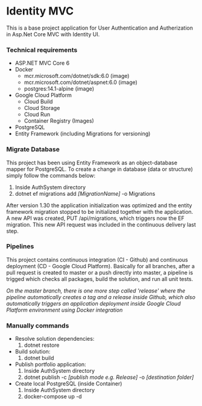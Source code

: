 # Identity MVC

This is a base project application for User Authentication and Autherization in Asp.Net Core MVC with Identity UI.

### Technical requirements

- ASP.NET MVC Core 6
- Docker
    - mcr.microsoft.com/dotnet/sdk:6.0 (image)
    - mcr.microsoft.com/dotnet/aspnet:6.0 (image)
    - postgres:14.1-alpine (image)
- Google Cloud Platform
    - Cloud Build
    - Cloud Storage
    - Cloud Run
    - Container Registry (Images)
- PostgreSQL
- Entity Framework (including Migrations for versioning)

### Migrate Database

This project has been using Entity Framework as an object-database mapper for PostgreSQL. To create a change in database (data or structure) simply follow the commands below:

1. Inside AuthSystem directory
2. dotnet ef migrations add *[MigrationName]* -o Migrations

After version 1.30 the application initialization was optimized and the entity framework migration stopped to be initialized together with the application. A new API was created, PUT /api/migrations, which triggers now the EF migration. This new API request was included in the continuous delivery last step.

### Pipelines

This project contains continuous integration (CI - Github) and continuous deployment (CD - Google Cloud Platform).
Basically for all branches, after a pull request is created to master or a push directly into master, a pipeline is trigged which checks all packages, build the solution, and run all unit tests.

*On the master branch, there is one more step called 'release' where the pipeline automatically creates a tag and a release inside Github, which also automatically triggers an application deployment inside Google Cloud Platform environment using Docker integration*

### Manually commands

- Resolve solution dependencies:
    1. dotnet restore
- Build solution:
    1. dotnet build
- Publish portfolio application:
    1. Inside AuthSystem directory
    2. dotnet publish -c *[publish mode e.g. Release]* -o *[destination folder]*
- Create local PostgreSQL (inside Container)
    1. Inside AuthSystem directory
    2. docker-compose up -d